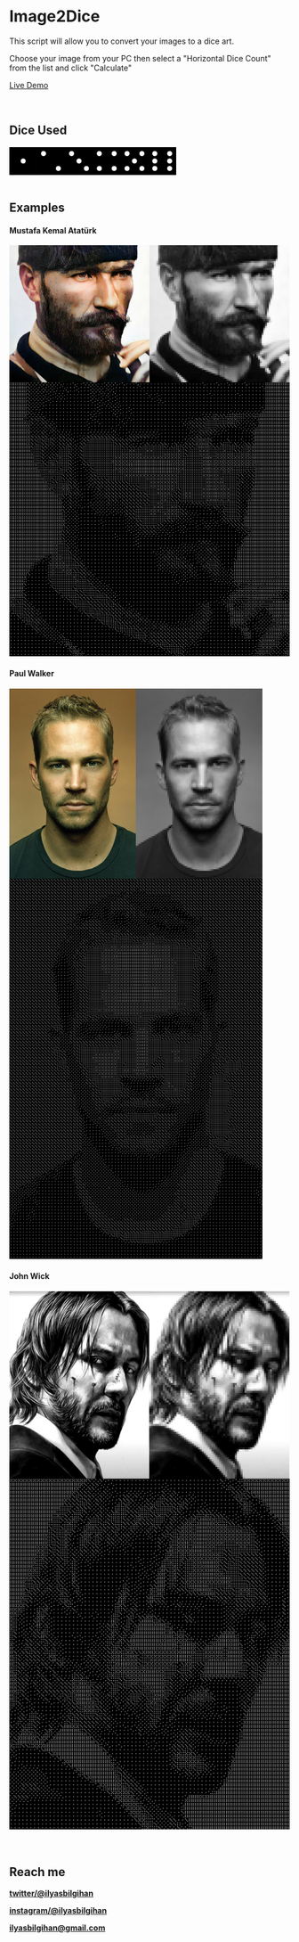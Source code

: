 
# Image2Dice
This script will allow you to convert your images to a dice art.

Choose your image from your PC then select a "Horizontal Dice Count" from the list and click "Calculate"

[Live Demo](https://ilyasbilgihan.github.io/Image2Dice/)

<br>

## Dice Used
<div style="display: flex">
  <img src="/dice/1.png" width="50" height="50" alt="1">
  <img src="/dice/2.png" width="50" height="50" alt="2">
  <img src="/dice/3.png" width="50" height="50" alt="3">
  <img src="/dice/4.png" width="50" height="50" alt="4">
  <img src="/dice/5.png" width="50" height="50" alt="5">
  <img src="/dice/6.png" width="50" height="50" alt="6">
</div>

<br>

## Examples
#### Mustafa Kemal Atatürk
![Mustafa Kemal Atatürk](/example/mka.png)

#### Paul Walker
![Paul Walker](/example/pw.png)

#### John Wick
![John Wick](/example/jw.png)

<br>

## Reach me
**[twitter/@ilyasbilgihan](https://twitter.com/ilyasbilgihan)**

**[instagram/@ilyasbilgihan](https://instagram.com/ilyasbilgihan)**

**ilyasbilgihan@gmail.com**